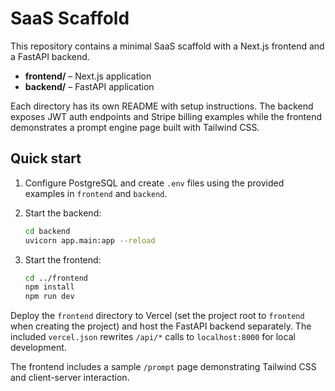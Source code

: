 # SaaS Scaffold

This repository contains a minimal SaaS scaffold with a Next.js frontend and a FastAPI backend.

- **frontend/** – Next.js application
- **backend/** – FastAPI application

Each directory has its own README with setup instructions. The backend exposes JWT auth endpoints and Stripe billing examples while the frontend demonstrates a prompt engine page built with Tailwind CSS.

## Quick start

1. Configure PostgreSQL and create `.env` files using the provided examples in `frontend` and `backend`.
2. Start the backend:

   ```bash
   cd backend
   uvicorn app.main:app --reload
   ```

3. Start the frontend:

   ```bash
   cd ../frontend
   npm install
   npm run dev
   ```

Deploy the `frontend` directory to Vercel (set the project root to `frontend` when creating the project) and host the FastAPI backend separately.
The included `vercel.json` rewrites `/api/*` calls to `localhost:8000` for local development.

The frontend includes a sample `/prompt` page demonstrating Tailwind CSS and
client-server interaction.
